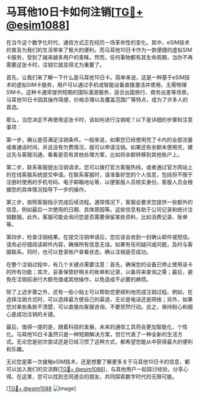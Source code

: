 # 马耳他10日卡如何注销[[TG💪+ @esim1088](https://t.me/s/esim1088)]

在当今这个数字化时代，通信方式正在经历一场革命性的变化。其中，eSIM技术的普及为我们的生活带来了极大的便利。而马耳他10日卡作为一款便捷的虚拟SIM卡服务，受到了越来越多用户的青睐。然而，任何事物都有其生命周期，当你不再需要这张卡时，注销它就显得尤为重要了。

首先，让我们来了解一下什么是马耳他10日卡。简单来说，这是一种基于eSIM技术的虚拟SIM卡服务，用户可以通过手机或智能设备直接激活并使用，无需物理SIM卡。这种卡通常提供短期的国际漫游服务，适合出国旅行、商务出差等场景。马耳他10日卡因其操作简便、价格合理以及覆盖范围广等特点，成为了许多人的首选。

那么，当您决定不再使用这张卡时，该如何进行注销呢？以下是详细的步骤和注意事项：

第一步，确认是否满足注销条件。一般来说，如果您已经使用完了卡内的全部流量或者通话时间，并且没有欠费情况，就可以申请注销。如果还有余额未使用完，建议先与客服沟通，看看是否有其他处理方案，比如将余额转移到其他账户上。

第二步，联系客服提出注销请求。您可以拨打官方客服热线，或者通过官方网站上的在线客服系统提交申请。在联系客服时，请准备好您的个人信息，包括但不限于注册时使用的手机号码、电子邮箱地址等，以便客服人员核实身份。客服人员会根据您的具体情况指导下一步的操作。

第三步，按照客服指示完成后续流程。通常情况下，客服会要求您提供一些额外的信息，例如最后一次使用的日期、具体原因等。这些信息有助于公司记录和统计注销数据。此外，客服可能会询问您是否需要保留某些资料，比如消费记录、账单等。

第四步，检查注销结果。在提交注销申请后，您应该会收到一封确认邮件或短信。请务必仔细阅读邮件内容，确保所有信息无误。如果有任何疑问或问题，及时与客服联系。同时，也可以登录账户查看状态，确认注销是否成功。

在整个注销过程中，有几个关键点需要注意：首先，确保您的设备已停止使用该卡的所有功能；其次，妥善保管好相关的账单和记录，以备将来查询之需；最后，避免在注销前进行大额充值或其他操作，以免造成不必要的麻烦。

除了上述步骤之外，还有一些小贴士可以帮助您更顺利地完成注销过程。例如，在选择注销方式时，可以选择最方便自己的渠道，无论是电话还是网络；另外，如果您对某些条款不清楚，可以直接向客服咨询，不要贸然行动。总之，保持耐心和细心是成功注销的关键。

最后，值得一提的是，随着科技的发展，未来的通信工具将会更加智能化、个性化。马耳他10日卡虽然只是一种短期解决方案，但它代表了一种全新的生活方式。无论您是初次尝试还是已经习惯了这种方式，都希望您能从中获得最大的便利和乐趣。

无论您是第一次接触eSIM技术，还是想要了解更多关于马耳他10日卡的信息，都可以加入我们的交流群[[TG💪+ @esim1088](https://t.me/s/esim1088)]，与其他用户一起探讨经验，分享心得。在这里，您可以找到志同道合的朋友，共同探索数字时代的无限可能。

[[TG💪+ @esim1088](https://t.me/s/esim1088) ![Image](https://i.postimg.cc/4NQfJmqS/Snipaste-2025-05-13-00-14-12.png)]